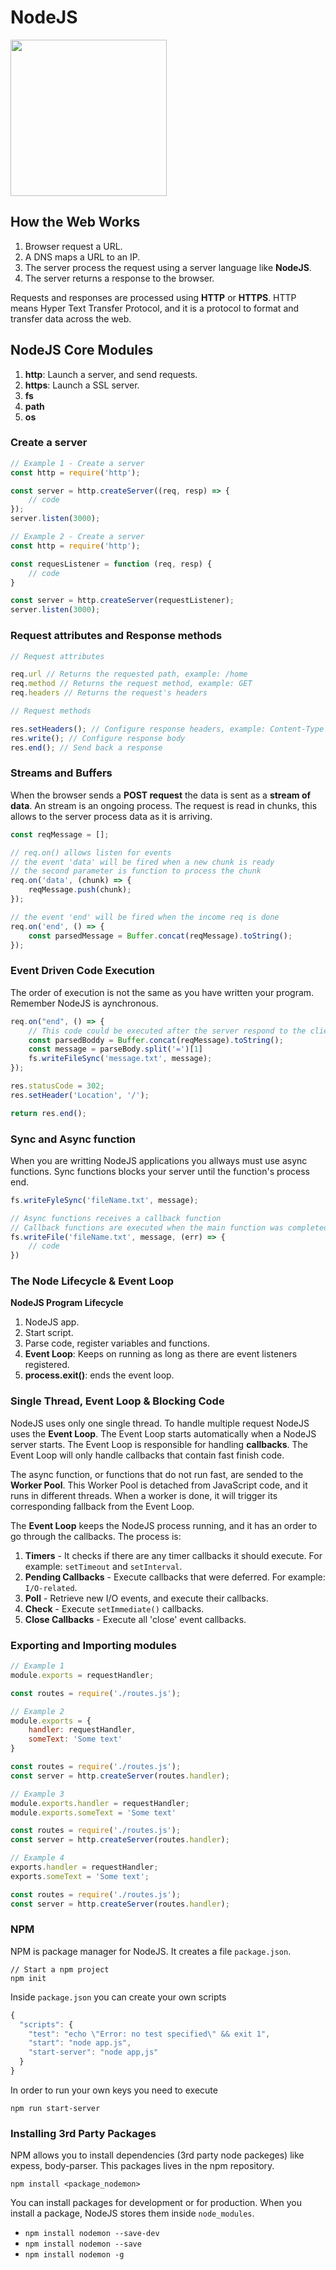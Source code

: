 # NodeJS

<img src="https://bit.ly/2T7nwyA" width="250"/>

## How the Web Works

1. Browser request a URL.
2. A DNS maps a URL to an IP.
3. The server process the request using a server language like **NodeJS**.
4. The server returns a response to the browser. 

Requests and responses are processed using **HTTP** or **HTTPS**. HTTP means Hyper Text Transfer Protocol, and it is a protocol to format and transfer data across the web. 

## NodeJS Core Modules

1. **http**: Launch a server, and send requests.
2. **https**: Launch a SSL server.
3. **fs**
4. **path**
5. **os**

### Create a server

```js
// Example 1 - Create a server
const http = require('http');

const server = http.createServer((req, resp) => {
    // code
});
server.listen(3000);
```

```js
// Example 2 - Create a server
const http = require('http');

const requesListener = function (req, resp) {
    // code
}

const server = http.createServer(requestListener);
server.listen(3000);
```

### Request attributes and Response methods

```js
// Request attributes

req.url // Returns the requested path, example: /home
req.method // Returns the request method, example: GET
req.headers // Returns the request's headers
```

```js
// Request methods

res.setHeaders(); // Configure response headers, example: Content-Type
res.write(); // Configure response body
res.end(); // Send back a response
```

### Streams and Buffers

When the browser sends a **POST request** the data is sent as a **stream of data**. An stream is an ongoing process. The request is read in chunks, this allows to the server process data as it is arriving. 

```js
const reqMessage = [];

// req.on() allows listen for events
// the event 'data' will be fired when a new chunk is ready
// the second parameter is function to process the chunk
req.on('data', (chunk) => {
    reqMessage.push(chunk);
});

// the event 'end' will be fired when the income req is done
req.on('end', () => {
    const parsedMessage = Buffer.concat(reqMessage).toString();
});
```

### Event Driven Code Execution

The order of execution is not the same as you have written your program. Remember NodeJS is aynchronous. 

```js
req.on("end", () => {
    // This code could be executed after the server respond to the client
    const parsedBoddy = Buffer.concat(reqMessage).toString();
    const message = parseBody.split('=')[1]
    fs.writeFileSync('message.txt', message);
});

res.statusCode = 302;
res.setHeader('Location', '/');

return res.end();
```

### Sync and Async function

When you are writting NodeJS applications you allways must use async functions. Sync functions blocks your server until the function's process end. 

```js
fs.writeFyleSync('fileName.txt', message);

// Async functions receives a callback function
// Callback functions are executed when the main function was completed
fs.writeFile('fileName.txt', message, (err) => {
    // code
})
```

### The Node Lifecycle & Event Loop

**NodeJS Program Lifecycle**

1. NodeJS app.
2. Start script.
3. Parse code, register variables and functions.
4. **Event Loop**: Keeps on running as long as there are event listeners registered. 
5. **process.exit()**: ends the event loop.

### Single Thread, Event Loop & Blocking Code

NodeJS uses only one single thread. To handle multiple request NodeJS uses the **Event Loop**. The Event Loop starts automatically when a NodeJS server starts. The Event Loop is responsible for handling **callbacks**. The Event Loop will only handle callbacks that contain fast finish code. 

The async function, or functions that do not run fast, are sended to the **Worker Pool**. This Worker Pool is detached from JavaScript code, and it runs in different threads. When a worker is done, it will trigger its corresponding fallback from the Event Loop. 

The **Event Loop** keeps the NodeJS process running, and it has an order to go through the callbacks. The process is:

1. **Timers** - It checks if there are any timer callbacks it should execute. For example: `setTimeout` and `setInterval`.
2. **Pending Callbacks** - Execute callbacks that were deferred. For example: `I/O-related`.
3. **Poll** - Retrieve new I/O events, and execute their callbacks. 
4. **Check** - Execute `setImmediate()` callbacks. 
5. **Close Callbacks** - Execute all 'close' event callbacks. 

### Exporting and Importing modules

```js
// Example 1
module.exports = requestHandler;

const routes = require('./routes.js');
```

```js
// Example 2
module.exports = {
    handler: requestHandler,
    someText: 'Some text'
}

const routes = require('./routes.js');
const server = http.createServer(routes.handler);
```

```js
// Example 3
module.exports.handler = requestHandler;
module.exports.someText = 'Some text'

const routes = require('./routes.js');
const server = http.createServer(routes.handler);
```

```js
// Example 4
exports.handler = requestHandler;
exports.someText = 'Some text';

const routes = require('./routes.js');
const server = http.createServer(routes.handler);
```

### NPM

NPM is package manager for NodeJS. It creates a file `package.json`.

```
// Start a npm project
npm init
```

Inside `package.json` you can create your own scripts

```js
{
  "scripts": {
    "test": "echo \"Error: no test specified\" && exit 1",
    "start": "node app.js",
    "start-server": "node app,js"
  }
}
```

In order to run your own keys you need to execute

```
npm run start-server
```

### Installing 3rd Party Packages

NPM allows you to install dependencies (3rd party node packeges) like expess, body-parser. This packages lives in the npm repository. 

```
npm install <package_nodemon>
```

You can install packages for development or for production. When you install a package, NodeJS stores them inside `node_modules`.

* `npm install nodemon --save-dev`
* `npm install nodemon --save`
* `npm install nodemon -g`
